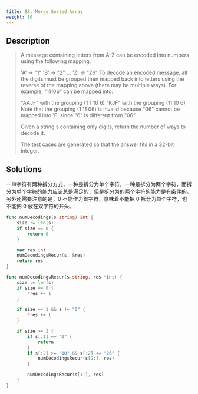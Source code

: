 ```yaml
---
title: 88. Merge Sorted Array
weight: 10
---
```


## Description
> A message containing letters from A-Z can be encoded into numbers using the following mapping:
> 
> 'A' -> "1"
> 'B' -> "2"
> ...
> 'Z' -> "26"
> To decode an encoded message, all the digits must be grouped then mapped back into letters using the reverse of the mapping above (there may be multiple ways). For example, "11106" can be mapped into:
> 
> "AAJF" with the grouping (1 1 10 6)
> "KJF" with the grouping (11 10 6)
> Note that the grouping (1 11 06) is invalid because "06" cannot be mapped into 'F' since "6" is different from "06".
> 
> Given a string s containing only digits, return the number of ways to decode it.
> 
> The test cases are generated so that the answer fits in a 32-bit integer.


## Solutions

一串字符有两种拆分方式，一种是拆分为单个字符，一种是拆分为两个字符，而拆分为单个字符的能力应该总是满足的，但是拆分为的两个字符的能力是有条件的。另外还需要注意的是，0 不能作为首字符，意味着不能把 0 拆分为单个字符，也不能把 0 放在双字符的开头。
```go
func numDecodings(s string) int {
	size := len(s)
	if size == 0 {
		return 0
	}

	var res int
	numDecodingsRecur(s, &res)
	return res
}

func numDecodingsRecur(s string, res *int) {
	size := len(s)
	if size == 0 {
		*res += 1
	}

	if size == 1 && s != "0" {
		*res += 1
	}

	if size >= 2 {
		if s[:1] == "0" {
			return
		} 
		if s[:2] >= "10" && s[:2] <= "26" {
			numDecodingsRecur(s[2:], res)
		}

		numDecodingsRecur(s[1:], res)
	}
}
```
